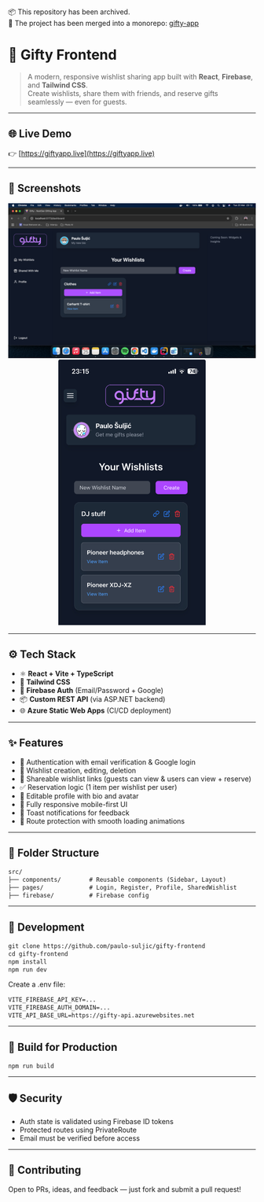 📦 This repository has been archived.  
🎯 The project has been merged into a monorepo: [gifty-app](https://github.com/PauloSuljic/gifty-app)


# 🎁 Gifty Frontend

> A modern, responsive wishlist sharing app built with **React**, **Firebase**, and **Tailwind CSS**.  
> Create wishlists, share them with friends, and reserve gifts seamlessly — even for guests.

---

## 🌐 Live Demo

👉 [https://giftyapp.live](https://giftyapp.live)

---

## 📸 Screenshots

<p align="center">
  <img src="./public/screenshots/dashboard.png" width="700" />
  <br/>
  <img src="./public/screenshots/dashboard-mobile.png" width="300" />
</p>

---

## ⚙️ Tech Stack

- ⚛️ **React + Vite + TypeScript**
- 💅 **Tailwind CSS**
- 🔐 **Firebase Auth** (Email/Password + Google)
- 📦 **Custom REST API** (via ASP.NET backend)
- 🌐 **Azure Static Web Apps** (CI/CD deployment)

---

## ✨ Features

- 🔐 Authentication with email verification & Google login
- 🧾 Wishlist creation, editing, deletion
- 🔗 Shareable wishlist links (guests can view & users can view + reserve)
- ✅ Reservation logic (1 item per wishlist per user)
- 👤 Editable profile with bio and avatar
- 📱 Fully responsive mobile-first UI
- 🍞 Toast notifications for feedback
- 🧭 Route protection with smooth loading animations

---

## 📁 Folder Structure
```
src/
├── components/        # Reusable components (Sidebar, Layout)
├── pages/             # Login, Register, Profile, SharedWishlist
├── firebase/          # Firebase config
```

---

## 🧪 Development

```
git clone https://github.com/paulo-suljic/gifty-frontend
cd gifty-frontend
npm install
npm run dev
```

Create a .env file:

```
VITE_FIREBASE_API_KEY=...
VITE_FIREBASE_AUTH_DOMAIN=...
VITE_API_BASE_URL=https://gifty-api.azurewebsites.net
```

---

## 🚀 Build for Production
```
npm run build
```

---

## 🛡 Security
- Auth state is validated using Firebase ID tokens
- Protected routes using PrivateRoute
- Email must be verified before access

---

## 🤝 Contributing
Open to PRs, ideas, and feedback — just fork and submit a pull request!
